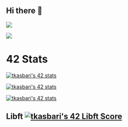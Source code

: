## Hi there 👋

<!--
**ChimPansky/chimpansky** is a ✨ _special_ ✨ repository because its `README.md` (this file) appears on your GitHub profile.

Here are some ideas to get you started:

- 🔭 I’m currently working on ...
- 🌱 I’m currently learning ...
- 👯 I’m looking to collaborate on ...
- 🤔 I’m looking for help with ...
- 💬 Ask me about ...
- 📫 How to reach me: ...
- 😄 Pronouns: ...
- ⚡ Fun fact: ...
-->

<!--[![tkasbari's 42 stats](https://badge.mediaplus.ma/darkblue/tkasbari?1337Badge=off&UM6P=off)](https://github.com/oakoudad/badge42)-->

![](http://github-profile-summary-cards.vercel.app/api/cards/profile-details?username=chimpansky&theme=algolia)

![](http://github-profile-summary-cards.vercel.app/api/cards/repos-per-language?username=chimpansky&theme=algolia)

# 42 Stats
[![tkasbari's 42 stats](https://badge.nimon.fr/api/v2/cly0gleez164901pgufeal46n/stats?cursusId=21&coalitionId=253)](https://github.com/Nimon77/badge42)

[![tkasbari's 42 stats](https://badge.nimon.fr/api/v2/cly0gleez164901pgufeal46n/stats?cursusId=9&coalitionId=250)](https://github.com/Nimon77/badge42)

[![tkasbari's 42 stats](https://badge.nimon.fr/api/v2/cly0gleez164901pgufeal46n/stats?cursusId=3&coalitionId=undefined)](https://github.com/Nimon77/badge42)

## Libft [![tkasbari's 42 Libft Score](https://badge.nimon.fr/api/v2/cly0gleez164901pgufeal46n/project/3287427)](https://github.com/Nimon77/badge42)
